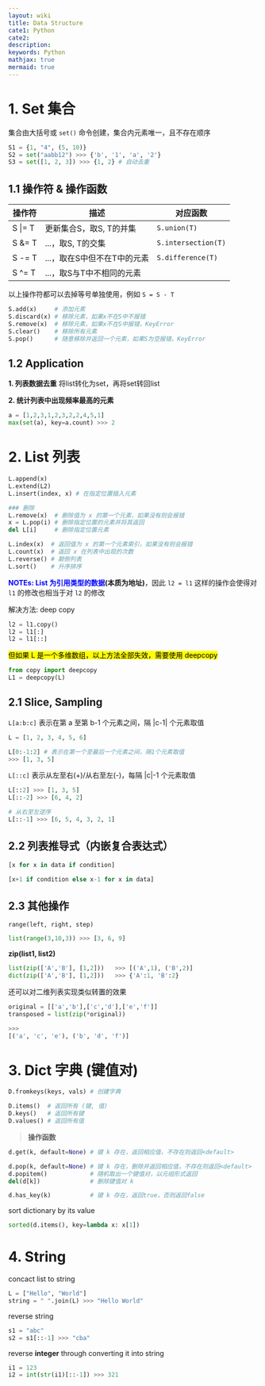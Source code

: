 ```yaml
---
layout: wiki
title: Data Structure
cate1: Python
cate2:
description: 
keywords: Python
mathjax: true
mermaid: true
---
```




# 1. Set 集合
集合由大括号或 `set()` 命令创建，集合内元素唯一，且不存在顺序
```py
S1 = {1, "4", (5, 10)}
S2 = set("aabb12") >>> {'b', '1', 'a', '2'}
S3 = set([1, 2, 3]) >>> {1, 2} # 自动去重
```

## 1.1 操作符 & 操作函数
|操作符| 描述| 对应函数
|-|-|-|
|S \|= T| 更新集合S，取S, T的并集| `S.union(T)`
|S &= T| ...，取S, T的交集| `S.intersection(T)`
|S -= T| ...，取在S中但不在T中的元素| `S.difference(T)`
|S ^= T| ...，取S与T中不相同的元素| 

以上操作符都可以去掉等号单独使用，例如 `S = S - T`
```py
S.add(x)     # 添加元素
S.discard(x) # 移除元素，如果x不在S中不报错
S.remove(x)  # 移除元素，如果x不在S中报错，KeyError
S.clear()    # 移除所有元素
S.pop()      # 随意移除并返回一个元素，如果S为空报错，KeyError
```

## 1.2 Application

**1. 列表数据去重**
将list转化为set，再将set转回list

**2. 统计列表中出现频率最高的元素**
```py
a = [1,2,3,1,2,3,2,2,4,5,1]
max(set(a), key=a.count) >>> 2
```






# 2. List 列表

```py
L.append(x)  
L.extend(L2)
L.insert(index, x) # 在指定位置插入元素

### 删除
L.remove(x)  # 删除值为 x 的第一个元素，如果没有则会报错
x = L.pop(i) # 删除指定位置的元素并将其返回
del L[i]     # 删除指定位置元素

L.index(x)  # 返回值为 x 的第一个元素索引，如果没有则会报错
L.count(x)  # 返回 x 在列表中出现的次数
L.reverse() # 颠倒列表
L.sort()    # 升序排序
```

**<font color=blue>NOTEs: List 为引用类型的数据</font>(本质为地址)**，因此 `l2 = l1` 这样的操作会使得对 `l1` 的修改也相当于对 `l2` 的修改

解决方法: deep copy
```py
l2 = l1.copy()
l2 = l1[:]
l2 = l1[::]
```

<span style="background-color: yellow; color: black;">但如果 L 是一个多维数组，以上方法全部失效，需要使用 deepcopy</span>
```py
from copy import deepcopy
L1 = deepcopy(L)
```


## 2.1 Slice, Sampling
`L[a:b:c]` 表示在第 a 至第 b-1 个元素之间，隔 \|c-1\| 个元素取值
```py
L = [1, 2, 3, 4, 5, 6]

L[0:-1:2] # 表示在第一个至最后一个元素之间，隔1个元素取值
>>> [1, 3, 5]
```

`L[::c]` 表示从左至右(+)/从右至左(-)，每隔 \|c\|-1 个元素取值
```py
L[::2] >>> [1, 3, 5]
L[::-2] >>> [6, 4, 2]

# 从右至左逆序
L[::-1] >>> [6, 5, 4, 3, 2, 1]
```



## 2.2 列表推导式（内嵌复合表达式）

```py
[x for x in data if condition]

[x+1 if condition else x-1 for x in data]
```



## 2.3 其他操作

`range(left, right, step)`

```py
list(range(3,10,3)) >>> [3, 6, 9]
```

**zip(list1, list2)**
```py
list(zip(['A','B'], [1,2]))   >>> [('A',1), ('B',2)]
dict(zip(['A','B'], [1,2]))   >>> {'A':1, 'B':2}
```

还可以对二维列表实现类似转置的效果
```py
original = [['a','b'],['c','d'],['e','f']]
transposed = list(zip(*original))

>>>
[('a', 'c', 'e'), ('b', 'd', 'f')]
```






# 3. Dict 字典 (键值对)

```py
D.fromkeys(keys, vals) # 创建字典

D.items()  # 返回所有 (键, 值)
D.keys()   # 返回所有键
D.values() # 返回所有值
```

> **操作函数**

```py
d.get(k, default=None) # 键 k 存在，返回相应值，不存在则返回<default>

d.pop(k, default=None) # 键 k 存在，删除并返回相应值，不存在则返回<default>
d.popitem()            # 随机取出一个键值对，以元组形式返回
del(d[k])              # 删除键值对 k

d.has_key(k)           # 键 k 存在，返回true，否则返回false
```

sort dictionary by its value
```py
sorted(d.items(), key=lambda x: x[1])
```




# 4. String
concact list to string
```py
L = ["Hello", "World"]
string = " ".join(L) >>> "Hello World"
```

reverse string
```py
s1 = "abc"
s2 = s1[::-1] >>> "cba"
```

reverse **integer** through converting it into string
```py
i1 = 123
i2 = int(str(i1)[::-1]) >>> 321
```



